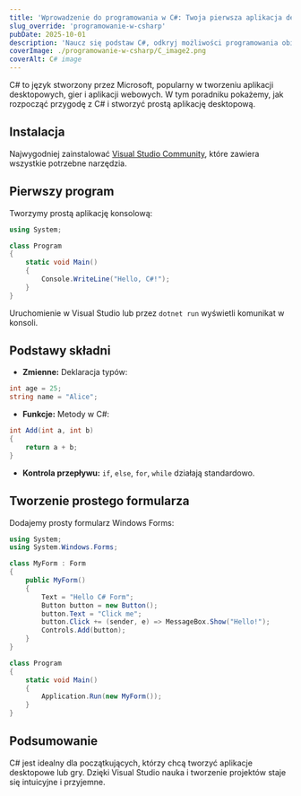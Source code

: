 ```yaml
---
title: 'Wprowadzenie do programowania w C#: Twoja pierwsza aplikacja desktopowa'
slug_override: 'programowanie-w-csharp'
pubDate: 2025-10-01
description: 'Naucz się podstaw C#, odkryj możliwości programowania obiektowego i zdobądź praktyczne umiejętności potrzebne do tworzenia aplikacji.'
coverImage: ./programowanie-w-csharp/C_image2.png
coverAlt: C# image
---
```


C# to język stworzony przez Microsoft, popularny w tworzeniu aplikacji desktopowych, gier i aplikacji webowych. W tym poradniku pokażemy, jak rozpocząć przygodę z C# i stworzyć prostą aplikację desktopową.

## Instalacja
Najwygodniej zainstalować [Visual Studio Community](https://visualstudio.microsoft.com/), które zawiera wszystkie potrzebne narzędzia.

## Pierwszy program
Tworzymy prostą aplikację konsolową:

```csharp
using System;

class Program
{
    static void Main()
    {
        Console.WriteLine("Hello, C#!");
    }
}
```

Uruchomienie w Visual Studio lub przez `dotnet run` wyświetli komunikat w konsoli.

## Podstawy składni
- **Zmienne:** Deklaracja typów:

```csharp
int age = 25;
string name = "Alice";
```

- **Funkcje:** Metody w C#:

```csharp
int Add(int a, int b)
{
    return a + b;
}
```

- **Kontrola przepływu:** `if`, `else`, `for`, `while` działają standardowo.

## Tworzenie prostego formularza
Dodajemy prosty formularz Windows Forms:

```csharp
using System;
using System.Windows.Forms;

class MyForm : Form
{
    public MyForm()
    {
        Text = "Hello C# Form";
        Button button = new Button();
        button.Text = "Click me";
        button.Click += (sender, e) => MessageBox.Show("Hello!");
        Controls.Add(button);
    }
}

class Program
{
    static void Main()
    {
        Application.Run(new MyForm());
    }
}
```

## Podsumowanie
C# jest idealny dla początkujących, którzy chcą tworzyć aplikacje desktopowe lub gry. Dzięki Visual Studio nauka i tworzenie projektów staje się intuicyjne i przyjemne.
